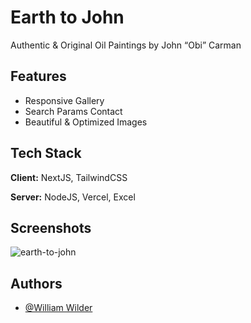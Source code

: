 # Earth to John

Authentic & Original Oil Paintings by John “Obi” Carman

## Features

- Responsive Gallery
- Search Params Contact
- Beautiful & Optimized Images

## Tech Stack

**Client:** NextJS, TailwindCSS

**Server:** NodeJS, Vercel, Excel

## Screenshots

![earth-to-john](https://github.com/WilderDev/earth-to-john-v3/assets/76077183/38eed10b-e6d9-42dc-a3db-786f566270b7)


## Authors

- [@William Wilder](https://www.github.com/wilderdev)
